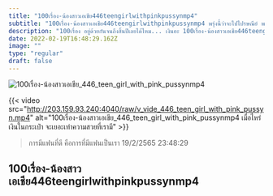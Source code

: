 ```yaml
---
title: "100เรื่อง-น้องสาวเอเชีย446teengirlwithpinkpussynmp4"
subtitle: "100เรื่อง-น้องสาวเอเชีย446teengirlwithpinkpussynmp4 พรุ่งนี้ว่าจะไปไปรษณีย์ พอดีอยากส่งสายตาให้เธอ"
description: "100เรื่อง อยู่ด้วยกันจนถึงสิ้นปีเลยได้ไหม... เงินอะ 100เรื่อง-น้องสาวเอเชีย446teengirlwithpinkpussynmp4 19/2/2565 23:48:29"
date: 2022-02-19T16:48:29.162Z
image: ""
type: "regular"
draft: false
---
```


![100เรื่อง-น้องสาวเอเชีย_446_teen_girl_with_pink_pussynmp4](http://203.159.93.240:4040/raw/v_vide_446_teen_girl_with_pink_pussyn.jpg)

{{< video src="http://203.159.93.240:4040/raw/v_vide_446_teen_girl_with_pink_pussyn.mp4" alt="100เรื่อง-น้องสาวเอเชีย_446_teen_girl_with_pink_pussynmp4 เมื่อไหร่เงินในกระเป๋า จะเยอะเท่าความสวยที่เรามี" >}}


> การมีแฟนที่ดี คือการที่มีแฟนเป็นเรา 19/2/2565 23:48:29

## 100เรื่อง-น้องสาวเอเชีย446teengirlwithpinkpussynmp4
